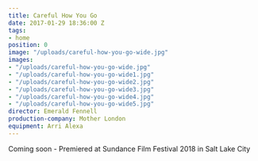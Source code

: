 ```yaml
---
title: Careful How You Go
date: 2017-01-29 18:36:00 Z
tags:
- home
position: 0
image: "/uploads/careful-how-you-go-wide.jpg"
images:
- "/uploads/careful-how-you-go-wide.jpg"
- "/uploads/careful-how-you-go-wide1.jpg"
- "/uploads/careful-how-you-go-wide2.jpg"
- "/uploads/careful-how-you-go-wide3.jpg"
- "/uploads/careful-how-you-go-wide4.jpg"
- "/uploads/careful-how-you-go-wide5.jpg"
director: Emerald Fennell
production-company: Mother London
equipment: Arri Alexa
---
```


Coming soon - Premiered at Sundance Film Festival 2018 in Salt Lake City